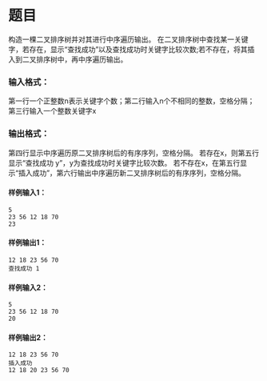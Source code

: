 # 题目
构造一棵二叉排序树并对其进行中序遍历输出。
在二叉排序树中查找某一关键字，若存在，显示“查找成功”以及查找成功时关键字比较次数;若不存在，将其插入到二叉排序树中，再中序遍历输出。

### 输入格式：

第一行一个正整数n表示关键字个数；第二行输入n个不相同的整数，空格分隔；第三行输入一个整数关键字x

### 输出格式：

第四行显示中序遍历原二叉排序树后的有序序列，空格分隔。
若存在x，则第五行显示“查找成功 y”，y为查找成功时关键字比较次数。
若不存在x，在第五行显示“插入成功”，第六行输出中序遍历新二叉排序树后的有序序列，空格分隔。

#### 样例输入1：
```
5
23 56 12 18 70
23
```
#### 样例输出1：
```
12 18 23 56 70
查找成功 1
```

#### 样例输入2：
````
5
23 56 12 18 70
20
````
#### 样例输出2：
````
12 18 23 56 70
插入成功
12 18 20 23 56 70
````
